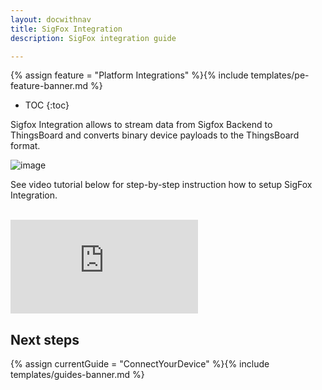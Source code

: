 ```yaml
---
layout: docwithnav
title: SigFox Integration
description: SigFox integration guide

---
```


{% assign feature = "Platform Integrations" %}{% include templates/pe-feature-banner.md %}

* TOC
{:toc}

Sigfox Integration allows to stream data from Sigfox Backend to ThingsBoard and converts binary device payloads to the ThingsBoard format.

 ![image](/images/user-guide/integrations/sigfox-integration.svg)
 
See video tutorial below for step-by-step instruction how to setup SigFox Integration.

<br/>
<div id="video">  
 <div id="video_wrapper">
     <iframe src="https://www.youtube.com/embed/T769XqaqeFU" frameborder="0" allowfullscreen></iframe>
 </div>
</div> 

## Next steps

{% assign currentGuide = "ConnectYourDevice" %}{% include templates/guides-banner.md %}
